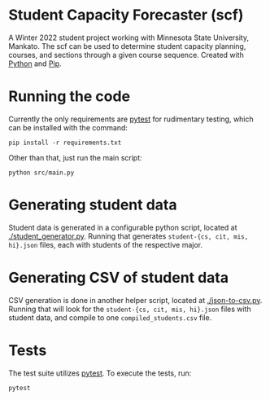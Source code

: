 # Student Capacity Forecaster (scf)
A Winter 2022 student project working with Minnesota State University, Mankato. The scf 
can be used to determine student capacity planning, courses, and sections through a given 
course sequence. Created with [Python](https://www.python.org/) and
[Pip](https://pypi.org/project/pip/). 

# Running the code
Currently the only requirements are [pytest](https://docs.pytest.org/en/7.2.x/) for rudimentary
testing, which can be installed with the command:
```
pip install -r requirements.txt
```

Other than that, just run the main script:
```
python src/main.py
```

# Generating student data
Student data is generated in a configurable python script, located at [./student_generator.py](./student_generator.py). Running that generates `student-{cs, cit, mis, hi}.json` files, each with students of the respective major.

# Generating CSV of student data
CSV generation is done in another helper script, located at [./json-to-csv.py](./json-to-csv.py). Running that will look for the `student-{cs, cit, mis, hi}.json` files with student data, and compile to one `compiled_students.csv` file.

# Tests
The test suite utilizes [pytest](https://docs.pytest.org/en/7.2.x/). To execute
the tests, run:
```
pytest
```
